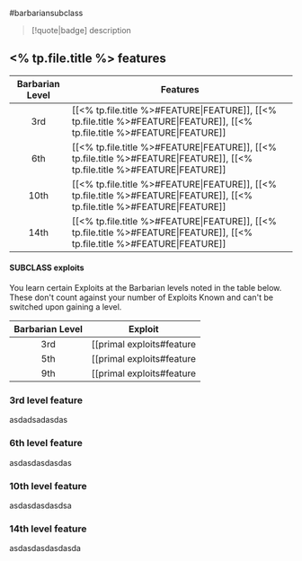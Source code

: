 #barbariansubclass

> [!quote|badge] 
> description
## <% tp.file.title %> features
| **Barbarian Level** | **Features**                                                                                                                 |
| :-----------------: | ---------------------------------------------------------------------------------------------------------------------------- |
|         3rd         | [[<% tp.file.title %>#FEATURE\|FEATURE]], [[<% tp.file.title %>#FEATURE\|FEATURE]], [[<% tp.file.title %>#FEATURE\|FEATURE]] |
|         6th         | [[<% tp.file.title %>#FEATURE\|FEATURE]], [[<% tp.file.title %>#FEATURE\|FEATURE]], [[<% tp.file.title %>#FEATURE\|FEATURE]] |
|        10th         | [[<% tp.file.title %>#FEATURE\|FEATURE]], [[<% tp.file.title %>#FEATURE\|FEATURE]], [[<% tp.file.title %>#FEATURE\|FEATURE]] |
|        14th         | [[<% tp.file.title %>#FEATURE\|FEATURE]], [[<% tp.file.title %>#FEATURE\|FEATURE]], [[<% tp.file.title %>#FEATURE\|FEATURE]] |
#### SUBCLASS exploits
You learn certain Exploits at the Barbarian levels noted in the table below. These don't count against your number of Exploits Known and can't be switched upon gaining a level.

| **Barbarian Level** | **Exploit**                                                                |
| :-----------------: | -------------------------------------------------------------------------- |
|         3rd         | [[primal exploits#feature|feature]], [[primal exploits#feature|feature]] |
|         5th         | [[primal exploits#feature|feature]], [[primal exploits#feature|feature]] |
|         9th         | [[primal exploits#feature|feature]]                                       |

### 3rd level feature
asdadsadasdas
### 6th level feature
asdasdasdasdas
### 10th level feature
asdasdasdasdsa
### 14th level feature
asdasdasdasdasda